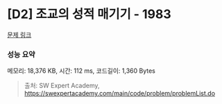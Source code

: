 # [D2] 조교의 성적 매기기 - 1983 

[문제 링크](https://swexpertacademy.com/main/code/problem/problemDetail.do?contestProbId=AV5PwGK6AcIDFAUq) 

### 성능 요약

메모리: 18,376 KB, 시간: 112 ms, 코드길이: 1,360 Bytes



> 출처: SW Expert Academy, https://swexpertacademy.com/main/code/problem/problemList.do